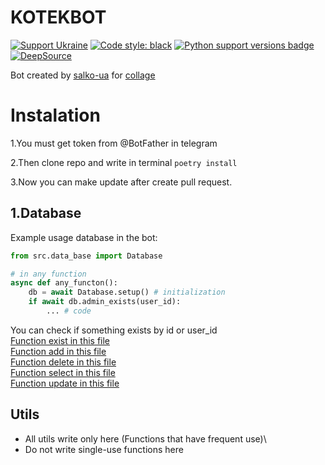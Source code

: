 # KOTEKBOT
[![Support Ukraine](https://badgen.net/badge/support/UKRAINE/?color=0057B8&labelColor=FFD700)](https://www.gov.uk/government/news/ukraine-what-you-can-do-to-help)
[![Code style: black](https://img.shields.io/badge/code%20style-black-000000.svg)](https://github.com/psf/black)
[![Python support versions badge](https://img.shields.io/badge/python-3.12-blue)](https://www.python.org/downloads/)
[![DeepSource](https://deepsource.io/gh/PerchunPak/pinger-bot.svg/?label=active+issues&show_trend=true&token=Tast9YwlUsJbok_-qTQLL0vX)](https://deepsource.io/gh/PerchunPak/pinger-bot/?ref=repository-badge)

Bot created by [salko-ua](https://t.me/salkooua) for [collage](https://vvpc.com.ua/)

# Instalation

1.You must get token from @BotFather in telegram

2.Then clone repo and write in terminal ```poetry install```

3.Now you can make update after create pull request.

## 1.Database
Example usage database in the bot:
```python
from src.data_base import Database

# in any function
async def any_functon():
    db = await Database.setup() # initialization
    if await db.admin_exists(user_id):
        ... # code
```

You can check if something exists by id or user_id\
[Function exist in this file](src/data_base/exist.py)\
[Function add in this file](src/data_base/add.py)\
[Function delete in this file](src/data_base/delete.py)\
[Function select in this file](src/data_base/select.py)\
[Function update in this file](src/data_base/update.py)

## Utils
- All utils write only here (Functions that have frequent use)\
- Do not write single-use functions here